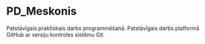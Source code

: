 # PD_Meskonis
Patstāvīgais praktiskais darbs programmēšanā.
Patstāvīgais darbs platformā GitHub ar versiju kontroles sistēmu Git.
